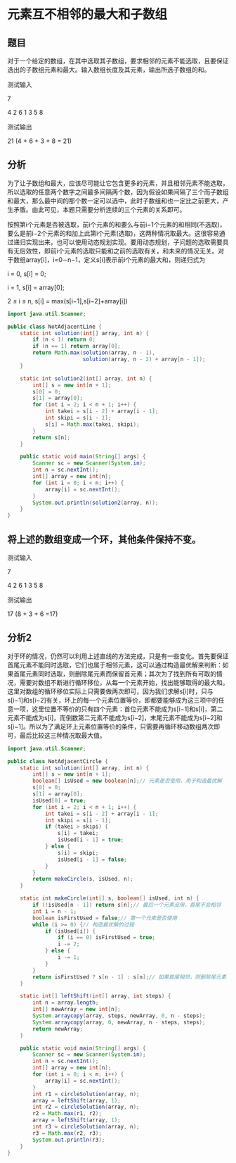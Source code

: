 # 元素互不相邻的最大和子数组
## 题目
对于一个给定的数组，在其中选取其子数组，要求相邻的元素不能选取，且要保证选出的子数组元素和最大。输入数组长度及其元素，输出所选子数组的和。

测试输入

7

4 2 6 1 3 5 8

测试输出

21 (4 + 6 + 3 + 8 = 21)

## 分析
为了让子数组和最大，应该尽可能让它包含更多的元素，并且相邻元素不能选取，所以选取的任意两个数字之间最多间隔两个数，因为假设如果间隔了三个而子数组和最大，那么最中间的那个数一定可以选中，此时子数组和也一定比之前更大，产生矛盾。由此可见，本题只需要分析连续的三个元素的关系即可。

按照第i个元素是否被选取，前i个元素的和要么与前i−1个元素的和相同(不选取)，要么是前i−2个元素的和加上此第i个元素(选取)，这两种情况取最大。这很容易通过递归实现出来，也可以使用动态规划实现。要用动态规划，子问题的选取需要具有无后效性，即前i个元素的选取只能和之前的选取有关，和未来的情况无关。对于数组array[i]，i=0∼n−1，定义s[i]表示前i个元素的最大和，则递归式为

 i = 0, s[i] = 0;
 
 i = 1, s[i] = array[0];
 
 2 ≤ i ≤ n, s[i] = max(s[i−1],s[i−2]+array[i])
 
 ````Java
 import java.util.Scanner;
 
 public class NotAdjacentLine {
     static int solution(int[] array, int n) {
         if (n < 1) return 0;
         if (n == 1) return array[0];
         return Math.max(solution(array, n - 1), 
                         solution(array, n - 2) + array[n - 1]);
     }
 
     static int solution2(int[] array, int n) {
         int[] s = new int[n + 1];
         s[0] = 0;
         s[1] = array[0];
         for (int i = 2; i < n + 1; i++) {
             int takei = s[i - 2] + array[i - 1];
             int skipi = s[i - 1];
             s[i] = Math.max(takei, skipi);
         }
         return s[n];
     }
 
     public static void main(String[] args) {
         Scanner sc = new Scanner(System.in);
         int n = sc.nextInt();
         int[] array = new int[n];
         for (int i = 0; i < n; i++) {
             array[i] = sc.nextInt();
         }
         System.out.println(solution2(array, n));
     }
 }
 ````
 
 
## 将上述的数组变成一个环，其他条件保持不变。
 测试输入
 
 7
 
 4 2 6 1 3 5 8
 
 测试输出
 
 17 (8 + 3 + 6 =17)
 
 ## 分析2
 对于环的情况，仍然可以利用上述直线的方法完成，只是有一些变化。首先要保证首尾元素不能同时选取，它们也属于相邻元素，这可以通过构造最优解来判断：如果首尾元素同时选取，则删除尾元素而保留首元素；其次为了找到所有可取的情况，需要对数组不断进行循环移位，从每一个元素开始，找出能够取得的最大和。这里对数组的循环移位实际上只需要做两次即可，因为我们求解s[i]时，只与s[i−1]和s[i−2]有关，环上的每一个元素位置等价，即都要能够成为这三项中的任意一项，这里位置不等价的只有四个元素：首位元素不能成为s[i−1]和s[i]，第二元素不能成为s[i]，而倒数第二元素不能成为s[i−2]，末尾元素不能成为s[i−2]和s[i−1]。所以为了满足环上元素位置等价的条件，只需要再循环移动数组两次即可，最后比较这三种情况取最大值。
 
````Java
import java.util.Scanner;

public class NotAdjacentCircle {
    static int solution(int[] array, int n) {
        int[] s = new int[n + 1];
        boolean[] isUsed = new boolean[n];// 元素是否使用，用于构造最优解
        s[0] = 0;
        s[1] = array[0];
        isUsed[0] = true;
        for (int i = 2; i < n + 1; i++) {
            int takei = s[i - 2] + array[i - 1];
            int skipi = s[i - 1];
            if (takei > skipi) {
                s[i] = takei;
                isUsed[i - 1] = true;
            } else {
                s[i] = skipi;
                isUsed[i - 1] = false;
            }
        }
        return makeCircle(s, isUsed, n);
    }

    static int makeCircle(int[] s, boolean[] isUsed, int n) {
        if (!isUsed[n - 1]) return s[n];// 最后一个元素没用，首尾不会相邻
        int i = n - 1;
        boolean isFirstUsed = false;// 第一个元素是否使用
        while (i >= 0) {// 构造最优解的过程
            if (isUsed[i]) {
                if (i == 0) isFirstUsed = true;
                i -= 2;
            } else {
                i -= 1;
            }
        }
        return isFirstUsed ? s[n - 1] : s[n];// 如果首尾相邻，则删除尾元素
    }

    static int[] leftShift(int[] array, int steps) {
        int n = array.length;
        int[] newArray = new int[n];
        System.arraycopy(array, steps, newArray, 0, n - steps);
        System.arraycopy(array, 0, newArray, n - steps, steps);
        return newArray;
    }

    public static void main(String[] args) {
        Scanner sc = new Scanner(System.in);
        int n = sc.nextInt();
        int[] array = new int[n];
        for (int i = 0; i < n; i++) {
            array[i] = sc.nextInt();
        }
        int r1 = circleSolution(array, n);
        array = leftShift(array, 1);
        int r2 = circleSolution(array, n);
        r2 = Math.max(r1, r2);
        array = leftShift(array, 1);
        int r3 = circleSolution(array, n);
        r3 = Math.max(r2, r3);
        System.out.println(r3);
    }
}
````
